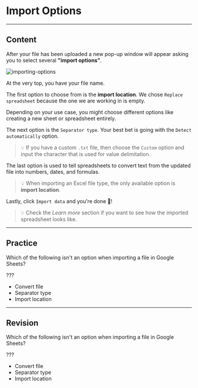 ﻿---
author: kapnobatai136

type: normal

category: how to

links:
  - '[Imported Spreadsheet](https://docs.google.com/spreadsheets/d/1l8zWrzpvPwYNtqvYUxWO2y3KJtFmKVidrAFmpPmaPyo/edit?usp=sharing){website}'

---

# Import Options

---
## Content

After your file has been uploaded a new pop-up window will appear asking you to select several **"import options"**.

![importing-options](https://img.enkipro.com/f284439a2d4cd2537cc6362382b838b0.png)

At the very top, you have your file name.

The first option to choose from is the **import location**. We chose `Replace spreadsheet` because the one we are working in is empty.

Depending on your use case, you might choose different options like creating a new sheet or spreadsheet entirely.

The next option is the `Separator type`. Your best bet is going with the `Detect automatically` option.

> 💡 If you have a custom `.txt` file, then choose the `Custom` option and input the character that is used for value delimitation.

The last option is used to tell spreadsheets to convert text from the updated file into numbers, dates, and formulas.

> 💡 When importing an Excel file type, the only available option is **import location**.

Lastly, click `Import data` and you're done 🎉!

> 💡 Check the *Learn more* section if you want to see how the imported spreadsheet looks like.

---
## Practice

Which of the following isn't an option when importing a file in Google Sheets?

???

- Convert file
- Separator type
- Import location

---
## Revision

Which of the following isn't an option when importing a file in Google Sheets?

???

- Convert file
- Separator type
- Import location
